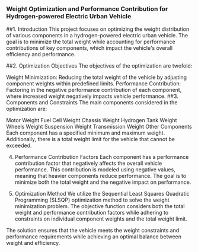 ### Weight Optimization and Performance Contribution for Hydrogen-powered Electric Urban Vehicle
##1. Introduction
This project focuses on optimizing the weight distribution of various components in a hydrogen-powered electric urban vehicle. The goal is to minimize the total weight while accounting for performance contributions of key components, which impact the vehicle's overall efficiency and performance.

##2. Optimization Objectives
The objectives of the optimization are twofold:

Weight Minimization: Reducing the total weight of the vehicle by adjusting component weights within predefined limits.
Performance Contribution: Factoring in the negative performance contribution of each component, where increased weight negatively impacts vehicle performance.
##3. Components and Constraints
The main components considered in the optimization are:

Motor Weight
Fuel Cell Weight
Chassis Weight
Hydrogen Tank Weight
Wheels Weight
Suspension Weight
Transmission Weight
Other Components
Each component has a specified minimum and maximum weight. Additionally, there is a total weight limit for the vehicle that cannot be exceeded.

4. Performance Contribution Factors
Each component has a performance contribution factor that negatively affects the overall vehicle performance. This contribution is modeled using negative values, meaning that heavier components reduce performance. The goal is to minimize both the total weight and the negative impact on performance.

5. Optimization Method
We utilize the Sequential Least Squares Quadratic Programming (SLSQP) optimization method to solve the weight minimization problem. The objective function considers both the total weight and performance contribution factors while adhering to constraints on individual component weights and the total weight limit.

The solution ensures that the vehicle meets the weight constraints and performance requirements while achieving an optimal balance between weight and efficiency.
